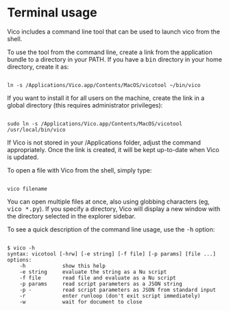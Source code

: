 # Terminal usage

Vico includes a command line tool that can be used to launch vico from
the shell.

To use the tool from the command line, create a link from the
application bundle to a directory in your PATH. If you have a
<kbd>bin</kbd> directory in your home directory, create it as:

<code>
ln -s /Applications/Vico.app/Contents/MacOS/vicotool ~/bin/vico
</code>

If you want to install it for all users on the machine, create the link
in a global directory (this requires administrator privileges):

<code>
sudo ln -s /Applications/Vico.app/Contents/MacOS/vicotool /usr/local/bin/vico
</code>

If Vico is not stored in your /Applications folder, adjust the command
appropriately. Once the link is created, it will be kept up-to-date
when Vico is updated.

To open a file with Vico from the shell, simply type:

<code>
vico filename
</code>

You can open multiple files at once, also using globbing characters (eg,
<kbd>vico *.py</kbd>). If you specify a directory, Vico will display a
new window with the directory selected in the explorer sidebar.

To see a quick description of the command line usage, use the
<kbd>-h</kbd> option:

<code>
$ vico -h
syntax: vicotool [-hrw] [-e string] [-f file] [-p params] [file ...]
options:
    -h            show this help
    -e string     evaluate the string as a Nu script
    -f file       read file and evaluate as a Nu script
    -p params     read script parameters as a JSON string
    -p -          read script parameters as JSON from standard input
    -r            enter runloop (don't exit script immediately)
    -w            wait for document to close
</code>


